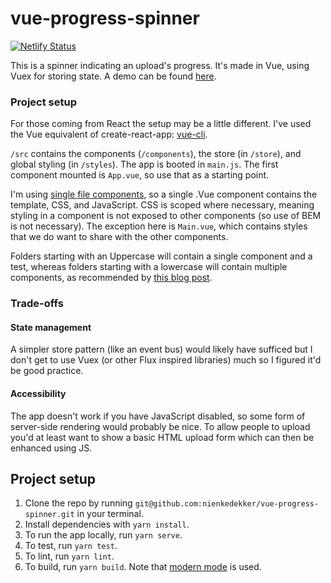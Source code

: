 # vue-progress-spinner
[![Netlify Status](https://api.netlify.com/api/v1/badges/35611505-c40c-4dfe-b739-7d53756d87b6/deploy-status)](https://app.netlify.com/sites/vigorous-curran-fdf510/deploys)

This is a spinner indicating an upload's progress. It's made in Vue, using Vuex for storing state. A demo can be found [here](https://vigorous-curran-fdf510.netlify.com/).

### Project setup
For those coming from React the setup may be a little different. I've used the Vue equivalent of create-react-app: [vue-cli](https://cli.vuejs.org/).

 `/src` contains the components (`/components`), the store (in `/store`), and global styling (in `/styles`). The app is booted in `main.js`. The first component mounted is `App.vue`, so use that as a starting point.

I'm using [single file components](https://vuejs.org/v2/guide/single-file-components.html), so a single .Vue component contains the template, CSS, and JavaScript. CSS is scoped where necessary, meaning styling in a component is not exposed to other components (so use of BEM is not necessary).
The exception here is `Main.vue`, which contains styles that we do want to share with the other components.

Folders starting with an Uppercase will contain a single component and a test, whereas folders starting with a lowercase will contain multiple components, as recommended by [this blog post](https://medium.com/@alexmngn/how-to-better-organize-your-react-applications-2fd3ea1920f1).

### Trade-offs
#### State management
A simpler store pattern (like an event bus) would likely have sufficed but I don't get to use Vuex (or other Flux inspired libraries) much so I figured it'd be good practice.

#### Accessibility
The app doesn't work if you have JavaScript disabled, so some form of server-side rendering would probably be nice. To allow people to upload you'd at least want to show a basic HTML upload form which can then be enhanced using JS.

## Project setup
1. Clone the repo by running `git@github.com:nienkedekker/vue-progress-spinner.git` in your terminal.
2. Install dependencies with `yarn install`.
3. To run the app locally, run `yarn serve`.
4. To test, run `yarn test`.
5. To lint, run `yarn lint`.
6. To build, run `yarn build`. Note that [modern mode](https://cli.vuejs.org/guide/browser-compatibility.html#modern-mode) is used.
